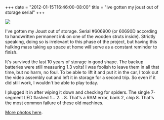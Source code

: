 ﻿+++
date = "2012-01-15T16:46:00-08:00"
title = "ive gotten my joust out of storage serial"
+++


![](http://67.media.tumblr.com/tumblr_lxv00x4RMo1qly645o1_1280.jpg)  

I've gotten my Joust out of storage. Serial #606900 (or 60690D according to
handwritten permanent ink on one of the wooden struts inside). Strictly
speaking, doing so is irrelevant to this phase of the project, but having this
hulking mass taking up space at home will serve as a constant reminder to
finish.

It's survived the last 10 years of storage in good shape. The backup batteries
were still measuring 1.3 volts! I was foolish to leave them in all that time,
but no harm, no foul. To be able to lift it and put it in the car, I took out
the video assembly out and left it in storage for a second trip. So even if it
did still work, I wouldn't be able to play today.

I plugged it in after wiping it down and checking for spiders. The single
7-segment LED flashed 1… 2… 8\. That's a RAM error, bank 2, chip 8. That's the
most common failure of these old machines.

[More photos
here](https://picasaweb.google.com/113237499567561338745/CocktailJoust606900).

